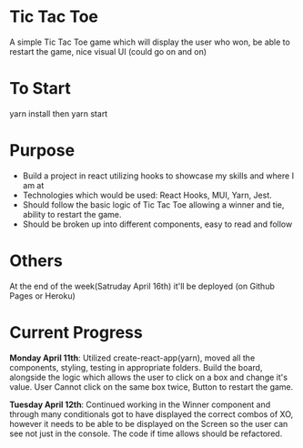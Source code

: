 # Tic Tac Toe

A simple Tic Tac Toe game which will display the user who won, be able to restart the game, nice visual UI (could go on and on)

# To Start

yarn install then yarn start

# Purpose

- Build a project in react utilizing hooks to showcase my skills and where I am at
- Technologies which would be used: React Hooks, MUI, Yarn, Jest.
- Should follow the basic logic of Tic Tac Toe allowing a winner and tie, ability to restart the game.
- Should be broken up into different components, easy to read and follow

# Others

At the end of the week(Satruday April 16th) it'll be deployed (on Github Pages or Heroku)

# Current Progress

**Monday April 11th**: Utilized create-react-app(yarn), moved all the components, styling, testing in appropriate folders. Build the board, alongside the logic which allows the user to click on a box and change it's value. User Cannot click on the same box twice, Button to restart the game.

**Tuesday April 12th**: Continued working in the Winner component and through many conditionals got to have displayed the correct combos of XO, however it needs to be able to be displayed on the Screen so the user can see not just in the console. The code if time allows should be refactored.
